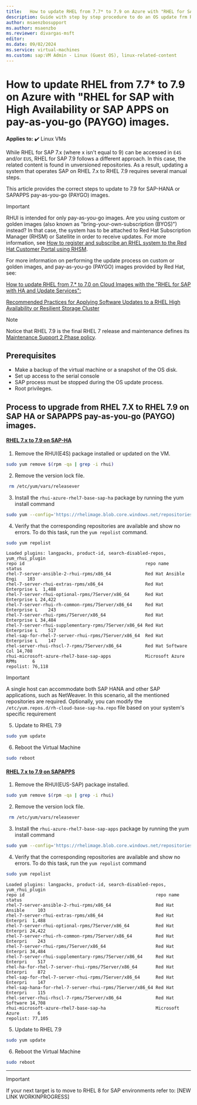```yaml
---
title:   How to update RHEL from 7.7* to 7.9 on Azure with "RHEL for SAP with High Availability or SAP APPS on PAYGO images.
description: Guide with step by step procedure to do an OS update frm RHEL 7.X to 7.9
author: msaenzbosupport
ms.author: msaenzbo
ms.reviewer: divargas-msft
editor: 
ms.date: 09/02/2024
ms.service: virtual-machines
ms.custom: sap:VM Admin - Linux (Guest OS), linux-related-content
---
```


# How to update RHEL from 7.7* to 7.9 on Azure with "RHEL for SAP with High Availability or SAP APPS on pay-as-you-go (PAYGO) images.

**Applies to:** :heavy_check_mark: Linux VMs

While RHEL for SAP 7.x (where x isn't equal to 9) can be accessed in `E4S` and/or `EUS`, RHEL for SAP 7.9 follows a different approach. In this case, the related content is found in unversioned repositories. As a result, updating a system that operates SAP on RHEL 7.x to RHEL 7.9 requires several manual steps.

This article provides the correct steps to update to 7.9 for SAP-HANA or SAPAPPS pay-as-you-go (PAYGO) images.

> [!IMPORTANT]
> RHUI is intended for only pay-as-you-go images. Are you using custom or golden images (also known as "bring-your-own-subscription (BYOS)") instead? In that case, the system has to be attached to Red Hat Subscription Manager (RHSM) or Satellite in order to receive updates. For more information, see [How to register and subscribe an RHEL system to the Red Hat Customer Portal using RHSM](https://access.redhat.com/solutions/253273).

For more information on performing the update process on custom or golden images, and pay-as-you-go (PAYGO) images provided by Red Hat, see:

[How to update RHEL from 7.* to 7.0 on Cloud Images with the "RHEL for SAP with HA and Update Services":](https://www.bing.com/ck/a?!&&p=5ce48fc498f647bbJmltdHM9MTcyMjU1NjgwMCZpZ3VpZD0yZWZiYTY4Yi03MTE1LTZmNjgtMWRlMS1iMjM0NzAxNDZlYjImaW5zaWQ9NTIxMg&ptn=3&ver=2&hsh=3&fclid=2efba68b-7115-6f68-1de1-b23470146eb2&psq=rehl+7+to+7%2c9+on+sap&u=a1aHR0cHM6Ly9hY2Nlc3MucmVkaGF0LmNvbS9hcnRpY2xlcy81ODA1NTcx&ntb=1)

[Recommended Practices for Applying Software Updates to a RHEL High Availability or Resilient Storage Cluster](https://access.redhat.com/articles/2059253#pacemaker)


> [!NOTE] 
> Notice that RHEL 7.9 is the final RHEL 7 release and maintenance defines its [Maintenance Support 2 Phase policy](https://access.redhat.com/support/policy/updates/errata#Maintenance_Support_2_Phase).

## Prerequisites

- Make a backup of the virtual machine or a snapshot of the OS disk.
- Set up access to the serial console
- SAP process must be stopped during the OS update process.
- Root privileges.

## Process to upgrade from RHEL 7.X to RHEL 7.9 on SAP HA or SAPAPPS pay-as-you-go (PAYGO) images.


#### [RHEL 7.x to 7.9 on SAP-HA](#tab/rhel7x-rhel79ha)


1. Remove the RHUI(E4S) package installed or updated on the VM.

```bash
sudo yum remove $(rpm -qa | grep -i rhui)
```

2. Remove the version lock file.

```bash
 rm /etc/yum/vars/releasever
```

3. Install the `rhui-azure-rhel7-base-sap-ha` package by running the yum install command

```bash
sudo yum --config='https://rhelimage.blob.core.windows.net/repositories/rhui-microsoft-azure-rhel7-base-sap-ha.config' install rhui-azure-rhel7-base-sap-ha
```
4. Verify that the corresponding repositories are available and show no errors. To do this task, run the `yum repolist` command.

```bash
sudo yum repolist
```

```output
Loaded plugins: langpacks, product-id, search-disabled-repos, yum_rhui_plugin
repo id                                              repo name            status
rhel-7-server-ansible-2-rhui-rpms/x86_64             Red Hat Ansible Engi    103
rhel-7-server-rhui-extras-rpms/x86_64                Red Hat Enterprise L  1,488
rhel-7-server-rhui-optional-rpms/7Server/x86_64      Red Hat Enterprise L 24,422
rhel-7-server-rhui-rh-common-rpms/7Server/x86_64     Red Hat Enterprise L    243
rhel-7-server-rhui-rpms/7Server/x86_64               Red Hat Enterprise L 34,484
rhel-7-server-rhui-supplementary-rpms/7Server/x86_64 Red Hat Enterprise L    517
rhel-sap-for-rhel-7-server-rhui-rpms/7Server/x86_64  Red Hat Enterprise L    147
rhel-server-rhui-rhscl-7-rpms/7Server/x86_64         Red Hat Software Col 14,708
rhui-microsoft-azure-rhel7-base-sap-apps             Microsoft Azure RPMs      6
repolist: 76,118
```

>[!IMPORTANT]
>A single host can accommodate both SAP HANA and other SAP applications, such as NetWeaver. In this scenario, all the mentioned repositories are required. Optionally, you can modify the `/etc/yum.repos.d/rh-cloud-base-sap-ha.repo` file based on your system's specific requirement


5. Update to RHEL 7.9

```bash
sudo yum update
```
6. Reboot the Virtual Machine

```bash
sudo reboot 
```

#### [RHEL 7.x to 7.9 on SAPAPPS](#tab/rhel7x-rhel79sapapps)

1. Remove the RHUI(EUS-SAP) package installed.

```bash
sudo yum remove $(rpm -qa | grep -i rhui)
```
2. Remove the version lock file.

```bash
 rm /etc/yum/vars/releasever
```
3. Install the `rhui-azure-rhel7-base-sap-apps` package by running the yum install command

```bash
sudo yum --config='https://rhelimage.blob.core.windows.net/repositories/rhui-microsoft-azure-rhel7-base-sapapps.config' install rhui-azure-rhel7-base-sap-apps
```
4. Verify that the corresponding repositories are available and show no errors. To do this task, run the `yum repolist` command

```bash
sudo yum repolist
```

```output
Loaded plugins: langpacks, product-id, search-disabled-repos, yum_rhui_plugin
repo id                                                  repo name        status
rhel-7-server-ansible-2-rhui-rpms/x86_64                 Red Hat Ansible     103
rhel-7-server-rhui-extras-rpms/x86_64                    Red Hat Enterpri  1,488
rhel-7-server-rhui-optional-rpms/7Server/x86_64          Red Hat Enterpri 24,422
rhel-7-server-rhui-rh-common-rpms/7Server/x86_64         Red Hat Enterpri    243
rhel-7-server-rhui-rpms/7Server/x86_64                   Red Hat Enterpri 34,484
rhel-7-server-rhui-supplementary-rpms/7Server/x86_64     Red Hat Enterpri    517
rhel-ha-for-rhel-7-server-rhui-rpms/7Server/x86_64       Red Hat Enterpri    872
rhel-sap-for-rhel-7-server-rhui-rpms/7Server/x86_64      Red Hat Enterpri    147
rhel-sap-hana-for-rhel-7-server-rhui-rpms/7Server/x86_64 Red Hat Enterpri    115
rhel-server-rhui-rhscl-7-rpms/7Server/x86_64             Red Hat Software 14,708
rhui-microsoft-azure-rhel7-base-sap-ha                   Microsoft Azure       6
repolist: 77,105
```

5. Update to RHEL 7.9

```bash
sudo yum update
```

6. Reboot the Virtual Machine

```bash
sudo reboot 
```

---

> [!IMPORTANT]
> If your next target is to move to RHEL 8 for SAP environments refer to: [NEW LINK WORKINPROGRESS]
